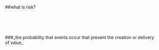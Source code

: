 <!-- .slide: data-background="resources/footer.svg" data-background-size="contain" data-background-position="bottom"  -->

##what is risk?

<br/>
<br/>
<br/>
<br/>
###_the probability that events occur that prevent the creation or delivery of value_ <!-- .element: class="fragment"; style="color:maroon" -->

<br/>
<br/>
<br/>
<br/>
<br/>
<br/>
<br/>
<br/>
<br/>
<br/>
<br/>
<br/>
<br/>
<br/>
<br/>
<br/>
<br/>
<br/>
<br/>
<br/>
<br/>
<aside class="notes">
  <p>
  </p>
</aside>
